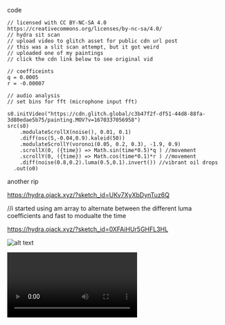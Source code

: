 code

```
// licensed with CC BY-NC-SA 4.0 https://creativecommons.org/licenses/by-nc-sa/4.0/
// hydra sit scan
// upload video to glitch asset for public cdn url post
// this was a slit scan attempt, but it got weird
// uploaded one of my paintings
// click the cdn link below to see original vid

// coefficeints
q = 0.0005
r = -0.00007

// audio analysis
// set bins for fft (microphone input fft)

s0.initVideo("https://cdn.glitch.global/c3b47f2f-df51-44d8-88fa-3d80edae5b75/painting.MOV?v=1670337056958")
src(s0)
	.modulateScrollX(noise(), 0.01, 0.1)
	.diff(osc(5,-0.04,0.9).kaleid(50))
	.modulateScrollY(voronoi(0.05, 0.2, 0.3), -1.9, 0.9)
	.scrollX(0, ({time}) => Math.sin(time*0.5)*q ) //movement
  	.scrollY(0, ({time}) => Math.cos(time*0.1)*r ) //movement
	.diff(noise(0.8,0.2).luma(0.5,0.1).invert()) //vibrant oil drops
  .out(o0)

```


another rip

https://hydra.ojack.xyz/?sketch_id=UKv7XyXbDynTuz6Q


//i started using am array to alternate between the different luma coefficients and fast to modualte the time

https://hydra.ojack.xyz/?sketch_id=0XFAiHUr5GHFL3HL

![alt text](media/lumafast.gif)

<video src='media/lumafast.mp4'/>


